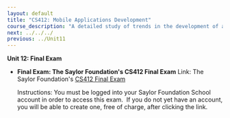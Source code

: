 ```yaml
---
layout: default
title: "CS412: Mobile Applications Development"
course_description: "A detailed study of trends in the development of applications for mobile devices, focusing on the unique design and deployment issues that must be taken into consideration when developing applications for mobile devices."
next: ../../../
previous: ../Unit11
---
```

**Unit 12: Final Exam** <span id="12"></span> 
-   **Final Exam: The Saylor Foundation's CS412 Final Exam**
    Link: The Saylor Foundation's [CS412 Final
    Exam](http://school.saylor.org/mod/quiz/view.php?id=991)  
      
     Instructions: You must be logged into your Saylor Foundation School
    account in order to access this exam.  If you do not yet have an
    account, you will be able to create one, free of charge, after
    clicking the link. 


